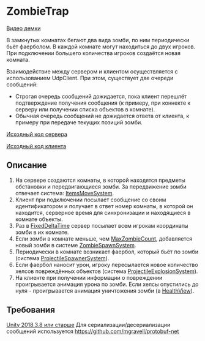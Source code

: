 # ZombieTrap

[Видео демки](https://www.youtube.com/watch?v=Av0AVdlHNXU)

В замкнутых комнатах бегают два вида зомби, по ним периодически бьёт фаерболом. В каждой комнате могут находиться до двух игроков. При подключении большего количества игроков создаётся новая комната. 

Взаимодействие между сервером и клиентом осуществляется с использованием UdpClient. При этом, существует две очереди сообщений:
- Строгая очередь сообщений дожидается, пока клиент перешлёт подтверждение получения сообщения (к примеру, при коннекте к серверу или получении списка объектов в комнате). 
- Обычная очередь сообщений не дожидается ответа от клиента, к примеру при передаче текущих позиций зомби.

[Исходный код сервера](https://github.com/fornetjob/ZombieTrap/tree/master/ZombieTrap/Server/ServerApplication/ServerApplication/Features)

[Исходный код клиента](https://github.com/fornetjob/ZombieTrap/tree/master/ZombieTrap/Assets/Scripts/Features)

## Описание

1. На сервере создаются комнаты, в которой находятся предметы обстановки и передвигающиеся зомби. За передвижение зомби отвечает система: [ItemsMoveSystem](https://github.com/fornetjob/ZombieTrap/blob/master/ZombieTrap/Server/ServerApplication/ServerApplication/Features/Items/ItemsMoveSystem.cs).
2. Клиент при подключении посылает сообщение со своим идентификатором и получает в ответ номер комнаты, в которой он находится, серверное время для синхронизации и находящиеся в комнате объекты.
4. Раз в [FixedDeltaTime](https://github.com/fornetjob/ZombieTrap/blob/master/ZombieTrap/Server/ServerApplication/ServerApplication/App.config) сервер посылает всем игрокам координаты зомби в их комнате.
5. Если зомби в комнате меньше, чем [MaxZombieCount](https://github.com/fornetjob/ZombieTrap/blob/master/ZombieTrap/Server/ServerApplication/ServerApplication/Features/Rooms/Room.cs), добавляется новый зомби в системе [ZombieSpawnSystem](https://github.com/fornetjob/ZombieTrap/blob/master/ZombieTrap/Server/ServerApplication/ServerApplication/Features/Zombies/ZombiesSpawnSystem.cs).
6. Периодически в комнате возникает фаербол, который бьёт по зомби (система [ProjectileSpawnerSystem](https://github.com/fornetjob/ZombieTrap/blob/master/ZombieTrap/Server/ServerApplication/ServerApplication/Features/Projectiles/ProjectileSpawnerSystem.cs)).
7. Если фаербол наносит урон, игроку пересылается новое количество хелсов повреждённых объектов (система [ProjectileExplosionSystem](https://github.com/fornetjob/ZombieTrap/blob/master/ZombieTrap/Server/ServerApplication/ServerApplication/Features/Projectiles/ProjectileExplosionSystem.cs)).
8. На клиенте при получении информации о повреждении проигрывается анимация урона по зомби. Если хелсы опустились до нуля - проигрывается анимация уничтожения зомби (в [HealthView](https://github.com/fornetjob/ZombieTrap/blob/master/ZombieTrap/Assets/Scripts/Features/Health/HealthView.cs)).

## Требования

[Unity 2018.3.8 или старше](https://unity3d.com/unity/whats-new/2018.3.8)
Для сериализации/десериализации сообщений используется https://github.com/mgravell/protobuf-net
